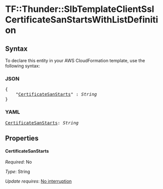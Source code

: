 # TF::Thunder::SlbTemplateClientSsl CertificateSanStartsWithListDefinition

## Syntax

To declare this entity in your AWS CloudFormation template, use the following syntax:

### JSON

<pre>
{
    "<a href="#certificatesanstarts" title="CertificateSanStarts">CertificateSanStarts</a>" : <i>String</i>
}
</pre>

### YAML

<pre>
<a href="#certificatesanstarts" title="CertificateSanStarts">CertificateSanStarts</a>: <i>String</i>
</pre>

## Properties

#### CertificateSanStarts

_Required_: No

_Type_: String

_Update requires_: [No interruption](https://docs.aws.amazon.com/AWSCloudFormation/latest/UserGuide/using-cfn-updating-stacks-update-behaviors.html#update-no-interrupt)

